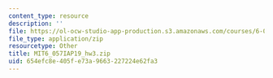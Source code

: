 ```yaml
---
content_type: resource
description: ''
file: https://ol-ocw-studio-app-production.s3.amazonaws.com/courses/6-057-introduction-to-matlab-january-iap-2019/654efc8e405fe73a9663227224e62fa3_MIT6_057IAP19_hw3.zip
file_type: application/zip
resourcetype: Other
title: MIT6_057IAP19_hw3.zip
uid: 654efc8e-405f-e73a-9663-227224e62fa3
---
```

